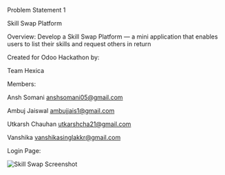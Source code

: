 Problem Statement 1

Skill Swap Platform

Overview:
Develop a Skill Swap Platform — a mini application that enables users to list their skills and
request others in return

Created for Odoo Hackathon by:

Team Hexica

Members:

Ansh Somani        anshsomani05@gmail.com

Ambuj Jaiswal      ambujjais1@gmail.com

Utkarsh Chauhan    utkarshcha21@gmail.com

Vanshika           vanshikasinglakkr@gmail.com


Login Page:

![Skill Swap Screenshot](images/Screenshot(11).png)

